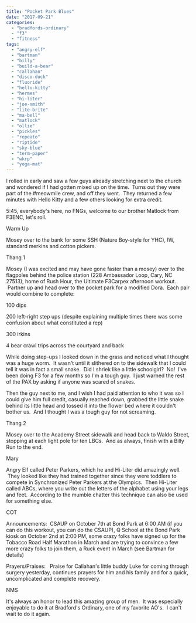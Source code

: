 ```yaml
---
title: "Pocket Park Blues"
date: "2017-09-21"
categories: 
  - "bradfords-ordinary"
  - "f3"
  - "fitness"
tags: 
  - "angry-elf"
  - "bartman"
  - "billy"
  - "build-a-bear"
  - "callahan"
  - "disco-duck"
  - "fluoride"
  - "hello-kitty"
  - "hermes"
  - "hi-liter"
  - "joe-smith"
  - "lite-brite"
  - "ma-bell"
  - "matlock"
  - "ollie"
  - "pickles"
  - "repeato"
  - "riptide"
  - "sky-blue"
  - "term-paper"
  - "wkrp"
  - "yoga-mat"
---
```


I rolled in early and saw a few guys already stretching next to the church and wondered if I had gotten mixed up on the time.  Turns out they were part of the #meowmile crew, and off they went.  They returned a few minutes with Hello Kitty and a few others looking for extra credit.

5:45, everybody's here, no FNGs, welcome to our brother Matlock from F3ENC, let's roll.

Warm Up

Mosey over to the bank for some SSH (Nature Boy-style for YHC), IW, standard merkins and cotton pickers.

Thang 1

Mosey (I was excited and may have gone faster than a mosey) over to the flagpoles behind the police station (228 Ambassador Loop, Cary, NC 27513), home of Rush Hour, the Ultimate F3Carpex afternoon workout.  Partner up and head over to the pocket park for a modified Dora.  Each pair would combine to complete:

100 dips

200 left-right step ups (despite explaining multiple times there was some confusion about what constituted a rep)

300 irkins

4 bear crawl trips across the courtyard and back

While doing step-ups I looked down in the grass and noticed what I thought was a huge worm.  It wasn't until it slithered on to the sidewalk that I could tell it was in fact a small snake.  Did I shriek like a little schoolgirl?  No!  I've been doing F3 for a few months so I'm a tough guy.  I just warned the rest of the PAX by asking if anyone was scared of snakes.

Then the guy next to me, and I wish I had paid attention to who it was so I could give him full credit, casually reached down, grabbed the little snake behind its little head and tossed it into the flower bed where it couldn't bother us.  And I thought I was a tough guy for not screaming.

Thang 2

Mosey over to the Academy Street sidewalk and head back to Waldo Street, stopping at each light pole for ten LBCs.  And as always, finish with a Billy Run to the end.

Mary

Angry Elf called Peter Parkers, which he and Hi-Liter did amazingly well.  They looked like they had trained together since they were toddlers to compete in Synchronized Peter Parkers at the Olympics.  Then Hi-Liter called ABCs, where you write out the letters of the alphabet using your legs and feet.  According to the mumble chatter this technique can also be used for something else.

COT

Announcements:  CSAUP on October 7th at Bond Park at 6:00 AM (if you can do this workout, you can do the CSAUP), Q School at the Bond Park kiosk on October 2nd at 2:00 PM, some crazy folks have signed up for the Tobacco Road Half Marathon in March and are trying to convince a few more crazy folks to join them, a Ruck event in March (see Bartman for details)

Prayers/Praises:   Praise for Callahan's little buddy Luke for coming through surgery yesterday, continues prayers for him and his family and for a quick, uncomplicated and complete recovery.

NMS

It's always an honor to lead this amazing group of men.  It was especially enjoyable to do it at Bradford's Ordinary, one of my favorite AO's.  I can't wait to do it again.

